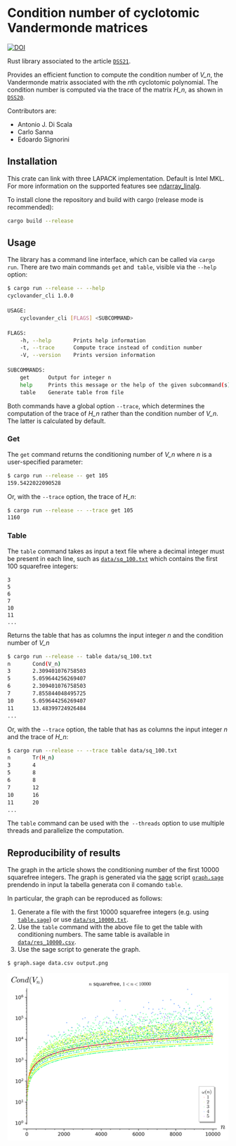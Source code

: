 # Condition number of cyclotomic Vandermonde matrices

[![DOI](https://zenodo.org/badge/435289572.svg)](https://zenodo.org/badge/latestdoi/435289572)

Rust library associated to the article [`DSS21`](https://arxiv.org/abs/2201.04365).

Provides an efficient function to compute the condition number of *V_n*, the Vandermonde matrix associated with the *n*th cyclotomic polynomial.
The condition number is computed via the trace of the matrix *H_n*, as shown in [`DSS20`](https://doi.org/10.1515/jmc-2020-0009).

Contributors are:
- Antonio J. Di Scala
- Carlo Sanna
- Edoardo Signorini

## Installation

This crate can link with three LAPACK implementation. Default is Intel MKL. For more information on the supported features see [ndarray_linalg](https://github.com/rust-ndarray/ndarray-linalg).

To install clone the repository and build with cargo (release mode is recommended):

```sh
cargo build --release
```

## Usage

The library has a command line interface, which can be called via `cargo run`. There are two main commands `get` and` table`, visible via the `--help` option:

```sh
$ cargo run --release -- --help
cyclovander_cli 1.0.0

USAGE:
    cyclovander_cli [FLAGS] <SUBCOMMAND>

FLAGS:
    -h, --help       Prints help information
    -t, --trace      Compute trace instead of condition number
    -V, --version    Prints version information

SUBCOMMANDS:
    get      Output for integer n
    help     Prints this message or the help of the given subcommand(s)
    table    Generate table from file
```

Both commands have a global option `--trace`, which determines the computation of the trace of *H_n* rather than the condition number of *V_n*. The latter is calculated by default.

### Get

The `get` command returns the conditioning number of *V_n* where *n* is a user-specified parameter:

```sh
$ cargo run --release -- get 105
159.5422022090528
```

Or, with the `--trace` option, the trace of *H_n*:

```sh
$ cargo run --release -- --trace get 105
1160
```

### Table

The `table` command takes as input a text file where a decimal integer must be present in each line, such as [`data/sq_100.txt`](data/sq_100.txt) which contains the first 100 squarefree integers:

```
3
5
6
7
10
11
...
```

Returns the table that has as columns the input integer *n* and the condition number of *V_n*

```sh
$ cargo run --release -- table data/sq_100.txt
n       Cond(V_n)
3       2.309401076758503
5       5.059644256269407
6       2.309401076758503
7       7.855844048495725
10      5.059644256269407
11      13.48399724926484
...
```

Or, with the `--trace` option, the table that has as columns the input integer *n* and the trace of *H_n*:

```sh
$ cargo run --release -- --trace table data/sq_100.txt
n       Tr(H_n)
3       4
5       8
6       8
7       12
10      16
11      20
...
```

The `table` command can be used with the` --threads` option to use multiple threads and parallelize the computation.

## Reproducibility of results

The graph in the article shows the conditioning number of the first 10000 squarefree integers. The graph is generated via the [sage](https://www.sagemath.org/) script [`graph.sage`](scripts/graph.sage) prendendo in input la tabella generata con il comando `table`.

In particular, the graph can be reproduced as follows:

1. Generate a file with the first 10000 squarefree integers (e.g. using [`table.sage`](scripts/table.sage)) or use [`data/sq_10000.txt`](data/sq_10000.txt).
2. Use the `table` command with the above file to get the table with conditioning numbers. The same table is available in [`data/res_10000.csv`](data/res_10000.csv).
3. Use the sage script to generate the graph.

```sh
$ graph.sage data.csv output.png
```

![Condition number of the first 10000 squarefree integers](data/graph.png)